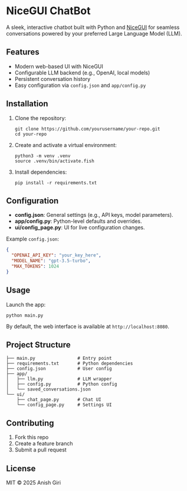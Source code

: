 # NiceGUI ChatBot

A sleek, interactive chatbot built with Python and [NiceGUI](https://nicegui.io/) for seamless conversations powered by your preferred Large Language Model (LLM).

## Features

- Modern web-based UI with NiceGUI
- Configurable LLM backend (e.g., OpenAI, local models)
- Persistent conversation history
- Easy configuration via `config.json` and `app/config.py`

## Installation

1. Clone the repository:
   ```fish
   git clone https://github.com/yourusername/your-repo.git
   cd your-repo
   ```

2. Create and activate a virtual environment:
   ```fish
   python3 -m venv .venv
   source .venv/bin/activate.fish
   ```

3. Install dependencies:
   ```fish
   pip install -r requirements.txt
   ```

## Configuration

- **config.json**: General settings (e.g., API keys, model parameters).
- **app/config.py**: Python-level defaults and overrides.
- **ui/config_page.py**: UI for live configuration changes.

Example `config.json`:
```json
{
  "OPENAI_API_KEY": "your_key_here",
  "MODEL_NAME": "gpt-3.5-turbo",
  "MAX_TOKENS": 1024
}
```

## Usage

Launch the app:
```fish
python main.py
```

By default, the web interface is available at `http://localhost:8080`.

## Project Structure

```
├── main.py                # Entry point
├── requirements.txt       # Python dependencies
├── config.json            # User config
├── app/
│   ├── llm.py             # LLM wrapper
│   ├── config.py          # Python config
│   └── saved_conversations.json
└── ui/
    ├── chat_page.py       # Chat UI
    └── config_page.py     # Settings UI
```

## Contributing

1. Fork this repo
2. Create a feature branch
3. Submit a pull request

## License

MIT © 2025 Anish Giri
